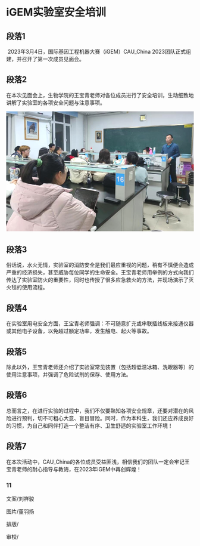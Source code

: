 <!-- ---
sidebar: auto
sidebarDepth: 3
--- -->

# iGEM实验室安全培训

## 段落1

​	2023年3月4日，国际基因工程机器大赛（iGEM）CAU_China 2023团队正式组建，并召开了第一次成员见面会。

## 段落2

​	在本次见面会上，生物学院的王宝青老师对各位成员进行了安全培训，生动细致地讲解了实验室的各项安全问题与注意事项。

![](./public/assets/img/picture1.png)

## 段落3

​	俗话说，水火无情，实验室的消防安全是我们最应重视的问题，稍有不慎便会造成严重的经济损失，甚至威胁每位同学的生命安全。王宝青老师用举例的方式向我们传达了实验室防火的重要性，同时也传授了很多应急救火的方法，并现场演示了灭火毯的使用流程。

## 段落4

​	在实验室用电安全方面，王宝青老师强调：不可随意扩充或串联插线板来接通仪器或其他电子设备，以免超过额定功率，发生触电、起火等事故。

## 段落5

​	除此以外，王宝青老师还介绍了实验室常见装置（包括超低温冰箱、洗眼器等）的使用注意事项，并强调了危险试剂的保存、使用方法。

## 段落6

​	总而言之，在进行实验的过程中，我们不仅要熟知各项安全规章，还要对潜在的风险进行预判，切不可粗心大意、盲目冒险。同时，作为本科生，我们还应养成良好的习惯，为自己和同伴打造一个整洁有序、卫生舒适的实验室工作环境！

## 段落7

​	在本次活动中，CAU_China的各位成员受益匪浅，相信我们的团队一定会牢记王宝青老师的耐心指导与教诲，在2023年iGEM中再创辉煌！


### 11
文案/刘祥骏

图片/董羽扬

排版/

审校/